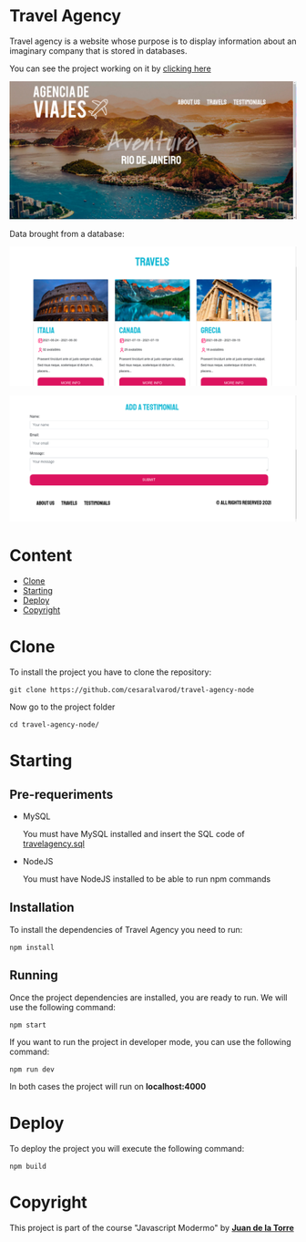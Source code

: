 # Travel Agency

Travel agency is a website whose purpose is to display information about an imaginary company that is stored in databases.

You can see the project working on it by [clicking here](https://travel-agency-cesaralvarod.herokuapp.com/testimonials)

![Travel Agency Image Reference](./preview.png "Travel Agency Image Reference")

Data brought from a database:

![Travel Agency Image Reference 2](./preview2.png "Travel Agency Image Reference")

![Travel Agency Image Reference 3](./preview3.png "Travel Agency Image Reference 3")

# Content

- [Clone](#clone)
- [Starting](#starting)
- [Deploy](#deploy)
- [Copyright](#copyright)

# Clone

To install the project you have to clone the repository:

```
git clone https://github.com/cesaralvarod/travel-agency-node
```

Now go to the project folder

```
cd travel-agency-node/
```

# Starting

## Pre-requeriments

- MySQL

  You must have MySQL installed and insert the SQL code of [travelagency.sql](./travelagency.sql)

- NodeJS

  You must have NodeJS installed to be able to run npm commands

## Installation

To install the dependencies of Travel Agency you need to run:

```
npm install
```

## Running

Once the project dependencies are installed, you are ready to run. We will use the following command:

```
npm start
```

If you want to run the project in developer mode, you can use the following command:

```
npm run dev
```

In both cases the project will run on **localhost:4000**

# Deploy

To deploy the project you will execute the following command:

```
npm build
```

# Copyright

This project is part of the course "Javascript Modermo" by [**Juan de la Torre**](https://codigoconjuan.com/)
